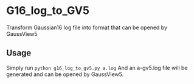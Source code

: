 # G16_log_to_GV5
Transform Gaussian16 log file into format that can be opened by GaussView5

## Usage
Simply run
```python g16_log_to_gv5.py a.log```
And an a-gv5.log file will be generated and can be opened by GaussView5.

